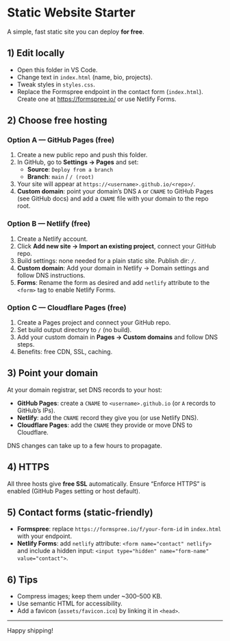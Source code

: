 
# Static Website Starter

A simple, fast static site you can deploy **for free**.

## 1) Edit locally
- Open this folder in VS Code.
- Change text in `index.html` (name, bio, projects).
- Tweak styles in `styles.css`.
- Replace the Formspree endpoint in the contact form (`index.html`). Create one at https://formspree.io/ or use Netlify Forms.

## 2) Choose free hosting

### Option A — GitHub Pages (free)
1. Create a new public repo and push this folder.
2. In GitHub, go to **Settings → Pages** and set:
   - **Source**: `Deploy from a branch`
   - **Branch**: `main` / `/ (root)`
3. Your site will appear at `https://<username>.github.io/<repo>/`.
4. **Custom domain**: point your domain’s DNS `A` or `CNAME` to GitHub Pages (see GitHub docs) and add a `CNAME` file with your domain to the repo root.

### Option B — Netlify (free)
1. Create a Netlify account.
2. Click **Add new site → Import an existing project**, connect your GitHub repo.
3. Build settings: none needed for a plain static site. Publish dir: `/`.
4. **Custom domain**: Add your domain in Netlify → Domain settings and follow DNS instructions.
5. **Forms**: Rename the form as desired and add `netlify` attribute to the `<form>` tag to enable Netlify Forms.

### Option C — Cloudflare Pages (free)
1. Create a Pages project and connect your GitHub repo.
2. Set build output directory to `/` (no build).
3. Add your custom domain in **Pages → Custom domains** and follow DNS steps.
4. Benefits: free CDN, SSL, caching.

## 3) Point your domain
At your domain registrar, set DNS records to your host:
- **GitHub Pages**: create a `CNAME` to `<username>.github.io` (or `A` records to GitHub’s IPs).
- **Netlify**: add the `CNAME` record they give you (or use Netlify DNS).
- **Cloudflare Pages**: add the `CNAME` they provide or move DNS to Cloudflare.

DNS changes can take up to a few hours to propagate.

## 4) HTTPS
All three hosts give **free SSL** automatically. Ensure “Enforce HTTPS” is enabled (GitHub Pages setting or host default).

## 5) Contact forms (static-friendly)
- **Formspree**: replace `https://formspree.io/f/your-form-id` in `index.html` with your endpoint.
- **Netlify Forms**: add `netlify` attribute: `<form name="contact" netlify>` and include a hidden input: `<input type="hidden" name="form-name" value="contact">`.

## 6) Tips
- Compress images; keep them under ~300–500 KB.
- Use semantic HTML for accessibility.
- Add a favicon (`assets/favicon.ico`) by linking it in `<head>`.

---

Happy shipping!
